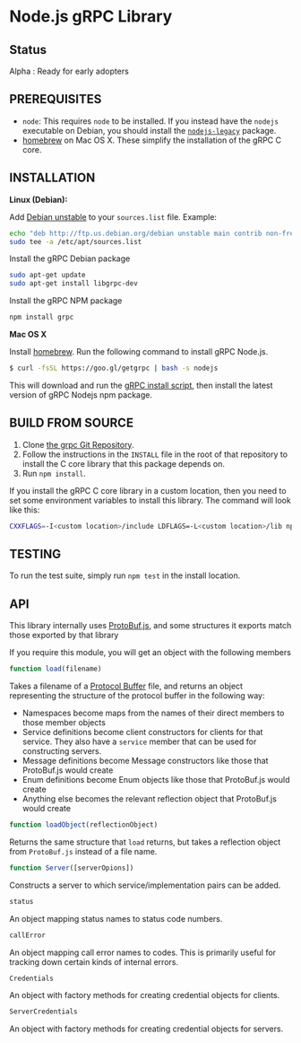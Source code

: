 # Node.js gRPC Library

## Status
Alpha : Ready for early adopters

## PREREQUISITES
- `node`: This requires `node` to be installed. If you instead have the `nodejs` executable on Debian, you should install the [`nodejs-legacy`](https://packages.debian.org/sid/nodejs-legacy) package.
- [homebrew][] on Mac OS X.  These simplify the installation of the gRPC C core.

## INSTALLATION

**Linux (Debian):**

Add [Debian unstable][] to your `sources.list` file. Example:

```sh
echo "deb http://ftp.us.debian.org/debian unstable main contrib non-free" | \
sudo tee -a /etc/apt/sources.list
```

Install the gRPC Debian package

```sh
sudo apt-get update
sudo apt-get install libgrpc-dev
```

Install the gRPC NPM package

```sh
npm install grpc
```

**Mac OS X**

Install [homebrew][]. Run the following command to install gRPC Node.js.
```sh
$ curl -fsSL https://goo.gl/getgrpc | bash -s nodejs
```
This will download and run the [gRPC install script][], then install the latest version of gRPC Nodejs npm package.

## BUILD FROM SOURCE
 1. Clone [the grpc Git Repository](https://github.com/grpc/grpc).
 2. Follow the instructions in the `INSTALL` file in the root of that repository to install the C core library that this package depends on.
 3. Run `npm install`.

If you install the gRPC C core library in a custom location, then you need to set some environment variables to install this library. The command will look like this:

```sh
CXXFLAGS=-I<custom location>/include LDFLAGS=-L<custom location>/lib npm install [grpc]
```

## TESTING
To run the test suite, simply run `npm test` in the install location.

## API
This library internally uses [ProtoBuf.js](https://github.com/dcodeIO/ProtoBuf.js), and some structures it exports match those exported by that library

If you require this module, you will get an object with the following members

```javascript
function load(filename)
```

Takes a filename of a [Protocol Buffer](https://developers.google.com/protocol-buffers/) file, and returns an object representing the structure of the protocol buffer in the following way:

 - Namespaces become maps from the names of their direct members to those member objects
 - Service definitions become client constructors for clients for that service. They also have a `service` member that can be used for constructing servers.
 - Message definitions become Message constructors like those that ProtoBuf.js would create
 - Enum definitions become Enum objects like those that ProtoBuf.js would create
 - Anything else becomes the relevant reflection object that ProtoBuf.js would create


```javascript
function loadObject(reflectionObject)
```

Returns the same structure that `load` returns, but takes a reflection object from `ProtoBuf.js` instead of a file name.

```javascript
function Server([serverOpions])
```

Constructs a server to which service/implementation pairs can be added.


```javascript
status
```

An object mapping status names to status code numbers.


```javascript
callError
```

An object mapping call error names to codes. This is primarily useful for tracking down certain kinds of internal errors.


```javascript
Credentials
```

An object with factory methods for creating credential objects for clients.


```javascript
ServerCredentials
```

An object with factory methods for creating credential objects for servers.

[homebrew]:http://brew.sh
[gRPC install script]:https://raw.githubusercontent.com/grpc/homebrew-grpc/master/scripts/install
[Debian unstable]:https://www.debian.org/releases/sid/
